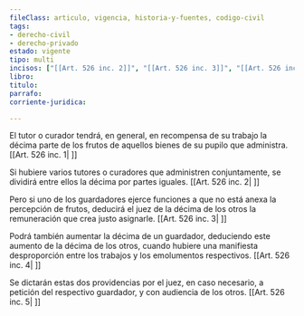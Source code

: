 ```yaml
---
fileClass: articulo, vigencia, historia-y-fuentes, codigo-civil
tags:
- derecho-civil
- derecho-privado
estado: vigente
tipo: multi
incisos: ["[[Art. 526 inc. 2]]", "[[Art. 526 inc. 3]]", "[[Art. 526 inc. 4]]", "[[Art. 526 inc. 1]]", "[[Art. 526 inc. 5]]"]
libro:
titulo:
parrafo:
corriente-juridica:

---
```

El tutor o curador tendrá, en general, en recompensa de su trabajo la décima parte de los frutos de aquellos bienes de su pupilo que administra. [[Art. 526 inc. 1| ]]

Si hubiere varios tutores o curadores que administren conjuntamente, se dividirá entre ellos la décima por partes iguales. [[Art. 526 inc. 2| ]]

Pero si uno de los guardadores ejerce funciones a que no está anexa la percepción de frutos, deducirá el juez de la décima de los otros la remuneración que crea justo asignarle. [[Art. 526 inc. 3| ]]

Podrá también aumentar la décima de un guardador, deduciendo este aumento de la décima de los otros, cuando hubiere una manifiesta desproporción entre los trabajos y los emolumentos respectivos. [[Art. 526 inc. 4| ]]

Se dictarán estas dos providencias por el juez, en caso necesario, a petición del respectivo guardador, y con audiencia de los otros. [[Art. 526 inc. 5| ]]